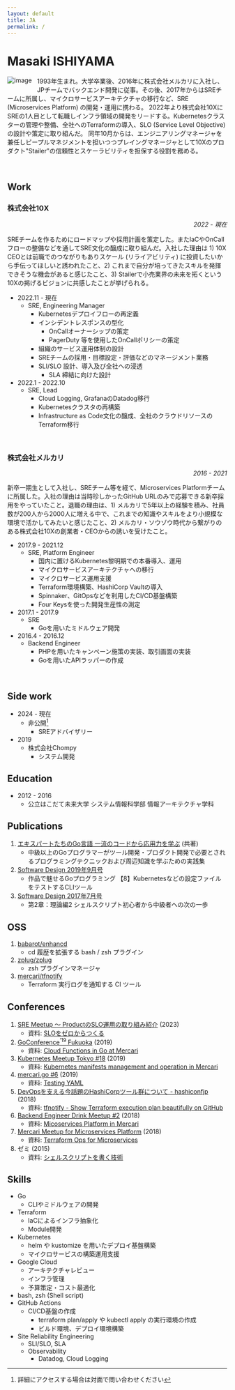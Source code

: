 ```yaml
---
layout: default
title: JA
permalink: /
---
```


# Masaki ISHIYAMA

<img align="left" src="https://www.gravatar.com/avatar/8238c3c0be55b887aa9d6d59bfefa504" alt="image" style="margin-bottom: 12px; margin-right: 12px;"/>

1993年生まれ。大学卒業後、2016年に株式会社メルカリに入社し、JPチームでバックエンド開発に従事。その後、2017年からはSREチームに所属し、マイクロサービスアーキテクチャの移行など、SRE (Microservices Platform) の開発・運用に携わる。
2022年より株式会社10XにSREの1人目として転職しインフラ領域の開発をリードする。Kubernetesクラスターの管理や整備、全社へのTerraformの導入、SLO (Service Level Objective) の設計や策定に取り組んだ。
同年10月からは、エンジニアリングマネージャを兼任しピープルマネジメントを担いつつプレイングマネージャとして10Xのプロダクト"Stailer"の信頼性とスケーラビリティを担保する役割を務める。

<br>

## Work

### 株式会社10X

<p align="right"><i>2022 - 現在</i></p>

SREチームを作るためにロードマップや採用計画を策定した。またIaCやOnCallフローの整備などを通してSRE文化の醸成に取り組んだ。入社した理由は 1) 10X CEOとは前職でのつながりもありスケール (リライアビリティ) に投資したいから手伝ってほしいと誘われたこと、2) これまで自分が培ってきたスキルを発揮できそうな機会があると感じたこと、3) Stailerで小売業界の未来を拓くという10Xの掲げるビジョンに共感したことが挙げられる。

- 2022.11 - 現在
    - SRE, Engineering Manager
        - Kubernetesデプロイフローの再定義
        - インシデントレスポンスの型化
            - OnCallオーナーシップの策定
            - PagerDuty 等を使用したOnCallポリシーの策定
        - 組織のサービス運用体制の設計
        - SREチームの採用・目標設定・評価などのマネージメント業務
        - SLI/SLO 設計、導入及び全社への浸透
            - SLA 締結に向けた設計
- 2022.1 - 2022.10
    - SRE, Lead
        - Cloud Logging, GrafanaのDatadog移行
        - Kubernetesクラスタの再構築
        - Infrastructure as Code文化の醸成、全社のクラウドリソースのTerraform移行

<br>

### 株式会社メルカリ

<p align="right"><i>2016 - 2021</i></p>

新卒一期生として入社し、SREチーム等を経て、Microservices Platformチームに所属した。入社の理由は当時珍しかったGitHub URLのみで応募できる新卒採用をやっていたこと。退職の理由は、1) メルカリで5年以上の経験を積み、社員数が200人から2000人に増える中で、これまでの知識やスキルをより小規模な環境で活かしてみたいと感じたこと、2) メルカリ・ソウゾウ時代から繋がりのある株式会社10Xの創業者・CEOからの誘いを受けたこと。

- 2017.9 - 2021.12
    - SRE, Platform Engineer
        - 国内に置けるKubernetes黎明期での本番導入、運用
        - マイクロサービスアーキテクチャへの移行
        - マイクロサービス運用支援
        - Terraform環境構築、HashiCorp Vaultの導入
        - Spinnaker、GitOpsなどを利用したCI/CD基盤構築
        - Four Keysを使った開発生産性の測定
- 2017.1 - 2017.9
    - SRE
        - Goを用いたミドルウェア開発
- 2016.4 - 2016.12
  - Backend Engineer
    - PHPを用いたキャンペーン施策の実装、取引画面の実装
    - Goを用いたAPIラッパーの作成

<br>

## Side work

- 2024 - 現在
    - 非公開[^sw1]
        - SREアドバイザリー
- 2019
    - 株式会社Chompy
        - システム開発

[^sw1]: 詳細にアクセスする場合は対面で問い合わせください

## Education

- 2012 - 2016
    - 公立はこだて未来大学 システム情報科学部 情報アーキテクチャ学科

<!--
    - プロジェクト学習
        - [公立はこだて未来大学 2015 年度 システム情報科学実習 グループ報告書](https://www.fun.ac.jp/~sisp/old_report/2014/05/document05_A.pdf)
        - [函館-空カメラ・海カメラ・山カメラ(空編)〜番組制作とツール開発〜](https://www.fun.ac.jp/~sisp/old_report/2014/05/poster05_01.pdf)
    - 論文
        - 小型漁船における自動操舵に起因した海難防止システムの開発 平成27年度公立はこだて未来大学卒業論文
        - 小型漁船における自動操舵に起因した海難防止システムの開発 情報処理北海道シンポジウム2015講演論文集，pp.105-108，2015.10
-->

## Publications

1. [エキスパートたちのGo言語 一流のコードから応用力を学ぶ](https://gihyo.jp/book/2022/978-4-297-12519-6) (共著)
    - 中級以上のGoプログラマーがツール開発・プロダクト開発で必要とされるプログラミングテクニックおよび周辺知識を学ぶための実践集
1. [Software Design 2019年9月号](https://tellme.tokyo/post/2019/08/27/sd1909/)
    - 作品で魅せるGoプログラミング 【8】Kubernetesなどの設定ファイルをテストするCLIツール
1. [Software Design 2017年7月号](https://tellme.tokyo/post/2017/08/05/sd1707/)
    - 第2章：理論編2 シェルスクリプト初心者から中級者への次の一歩

## OSS

<!-- [![](https://img.shields.io/github/stars/babarot)](https://github.com/babarot) -->
<!-- ![](https://img.shields.io/github/stars/babarot/enhancd?style=flat&labelColor=777777&color=dcdcdc) -->

1. [babarot/enhancd](https://github.com/babarot/enhancd)
    - cd 履歴を拡張する bash / zsh プラグイン
1. [zplug/zplug](https://github.com/zplug/zplug)
    - zsh プラグインマネージャ
1. [mercari/tfnotify](https://github.com/mercari/tfnotify)
    - Terraform 実行ログを通知する CI ツール

## Conferences

1. [SRE Meetup 〜 ProductのSLO運用の取り組み紹介](https://10x.connpass.com/event/287854/) (2023)
    - 資料: [SLOをゼロからつくる](https://speakerdeck.com/babarot/brand-new-slo-at-10x)
1. [GoConference<sup>’19</sup> Fukuoka](https://fukuoka.gocon.jp/ja/schedule/) (2019)
    - 資料: [Cloud Functions in Go at Mercari](https://speakerdeck.com/babarot/cloud-functions-in-go-at-mercari)
1. [Kubernetes Meetup Tokyo #18](https://k8sjp.connpass.com/event/124114/) (2019)
    - 資料: [Kubernetes manifests management and operation in Mercari](https://speakerdeck.com/babarot/kubernetes-manifests-management-and-operation-in-mercari)
1. [mercari.go #6](https://mercari.connpass.com/event/118695/) (2019)
    - 資料: [Testing YAML](https://speakerdeck.com/babarot/testing-with-yaml)
1. [DevOpsを支える今話題のHashiCorpツール群について - hashiconfjp](https://hashicorp.connpass.com/event/98386/) (2018)
    - 資料: [tfnotify - Show Terraform execution plan beautifully on GitHub](https://speakerdeck.com/babarot/tfnotify-show-terraform-execution-plan-beautifully-on-github)
1. [Backend Engineer Drink Meetup #2](https://mercari.connpass.com/event/94466/) (2018)
    - 資料: [Micoservices Platform in Mercari](https://speakerdeck.com/babarot/micoservices-platform-in-mercari)
1. [Mercari Meetup for Microservices Platform](https://mercari.connpass.com/event/92168/) (2018)
    - 資料: [Terraform Ops for Microservices](https://speakerdeck.com/babarot/terraform-ops-for-microservices)
1. ゼミ (2015)
    - 資料: [シェルスクリプトを書く技術](https://speakerdeck.com/babarot/sierusukuriputowoshu-kuji-shu)

<!--

## Media Presentations / メディア掲載

- WEB記事
    - [メルカリ新卒エンジニアはSREもサポートも経験する！ BABAROT Hiraku インタビュー｜ハイクラス転職・求人情報サイト AMBI（アンビ）](https://en-ambi.com/itcontents/entry/2016/11/08/110000/)
    - [【10X社員に10の質問】Site Reliability Engineer @babarot｜株式会社10X](https://10x.co.jp/blog/10xblog/10x10q-babarot)
- Podcast
    - [#211 一人目SREが10Xでやりたいこと (with @b4b4r07)](https://open.spotify.com/episode/368dieIZeYabeHAw2fH0Y7)
    - [#27 30分でわかる10X SREチームの全貌](https://open.spotify.com/episode/45KzMqM8i4SxrlYbbtx8RV)

-->

## Skills

<!--
一番得意とすることは、Kubernetesを利用した開発や運用、またはインフラリソースのTerraform設計・管理・運用、及びTerraformモジュール開発です。Public CloudとしてはGoogle Cloud (旧GCP) の経験があります。前職も現職でもGoogle Cloudをつかった開発を行っており通算7年ほどの経験があります。また、得意な言語はGoです。これはインフラ領域ではミドルウェアの開発やエコシステムの実装にGoが使われることが多いためです。一方で、Goを使ったチームでのAPI開発やアプリケーション開発の経験はあまりありません。

これまで、Terraformを安全に実行する仕組みやKubernetesマニフェストのapply、アプリケーションのデプロイなど、小規模から大規模にわたるCI/CD設計、開発および運用の経験があります。GitHub Actionsを使ったものからSpinnaker、Argo CDのような専用ツールまであります。

10XではEMとしてピープルマネジメントや評価制度 (Engineering Ladder) の設計に関わったりSLA締結に向けて全社を巻き込んだSLI/SLO設計に関わるなどIC以外の経験も積んできました。
-->

- Go
    - CLIやミドルウェアの開発
- Terraform
    - IaCによるインフラ抽象化
    - Module開発
- Kubernetes
    - helm や kustomize を用いたデプロイ基盤構築
    - マイクロサービスの構築運用支援
- Google Cloud
    - アーキテクチャレビュー
    - インフラ管理
    - 予算策定・コスト最適化
- bash, zsh (Shell script)
- GitHub Actions
    - CI/CD基盤の作成
        - terraform plan/apply や kubectl apply の実行環境の作成
        - ビルド環境、デプロイ環境構築
- Site Reliability Engineering
    - SLI/SLO, SLA
    - Observability
        - Datadog, Cloud Logging
